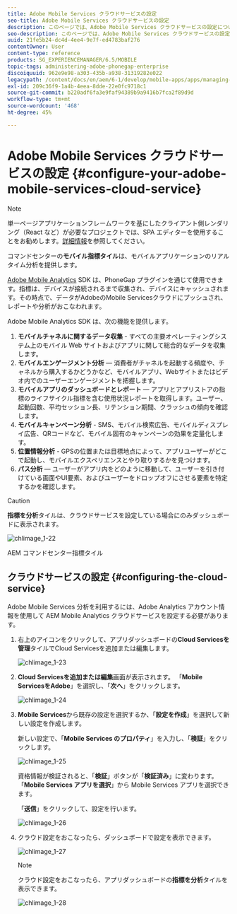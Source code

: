 ```yaml
---
title: Adobe Mobile Services クラウドサービスの設定
seo-title: Adobe Mobile Services クラウドサービスの設定
description: このページでは、Adobe Mobile Services クラウドサービスの設定について説明します。
seo-description: このページでは、Adobe Mobile Services クラウドサービスの設定について説明します。
uuid: 21fe5b24-dc4d-4ee4-9e7f-ed4783baf276
contentOwner: User
content-type: reference
products: SG_EXPERIENCEMANAGER/6.5/MOBILE
topic-tags: administering-adobe-phonegap-enterprise
discoiquuid: 962e9e98-a303-435b-a938-31319282e022
legacypath: /content/docs/en/aem/6-1/develop/mobile-apps/apps/managing-aem-mobile-apps/configure-your-adobe-phonegap-build-cloud-service1
exl-id: 209c36f9-1a4b-4eea-8dde-22e0fc9718c1
source-git-commit: b220adf6fa3e9faf94389b9a9416b7fca2f89d9d
workflow-type: tm+mt
source-wordcount: '468'
ht-degree: 45%

---
```


# Adobe Mobile Services クラウドサービスの設定  {#configure-your-adobe-mobile-services-cloud-service}

>[!NOTE]
>
>単一ページアプリケーションフレームワークを基にしたクライアント側レンダリング（React など）が必要なプロジェクトでは、SPA エディターを使用することをお勧めします。[詳細情報](/help/sites-developing/spa-overview.md)を参照してください。

コマンドセンターの&#x200B;**モバイル指標タイル**&#x200B;は、モバイルアプリケーションのリアルタイム分析を提供します。

[Adobe Mobile Analytics](https://www.adobe.com/ca/solutions/digital-analytics/mobile-web-apps-analytics.html) SDK は、PhoneGap プラグインを通じて使用できます。指標は、デバイスが接続されるまで収集され、デバイスにキャッシュされます。その時点で、データがAdobeのMobile Servicesクラウドにプッシュされ、レポートや分析がおこなわれます。

Adobe Mobile Analytics SDK は、次の機能を提供します。

1. **モバイルチャネルに関するデータ収集** - すべての主要オペレーティングシステム上のモバイル Web サイトおよびアプリに関して総合的なデータを収集します。
1. **モバイルエンゲージメント分析**  — 消費者がチャネルを起動する頻度や、チャネルから購入するかどうかなど、モバイルアプリ、Webサイトまたはビデオ内でのユーザーエンゲージメントを把握します。
1. **モバイルアプリのダッシュボードとレポート**  — アプリとアプリストアの指標のライフサイクル指標を含む使用状況レポートを取得します。ユーザー、起動回数、平均セッション長、リテンション期間、クラッシュの傾向を確認します。
1. **モバイルキャンペーン分析**  - SMS、モバイル検索広告、モバイルディスプレイ広告、QRコードなど、モバイル固有のキャンペーンの効果を定量化します。
1. **位置情報分析**  - GPSの位置または目標地点によって、アプリユーザーがどこで起動し、モバイルエクスペリエンスとやり取りするかを見つけます。
1. **パス分析**  — ユーザーがアプリ内をどのように移動して、ユーザーを引き付けている画面やUI要素、およびユーザーをドロップオフにさせる要素を特定するかを確認します。

>[!CAUTION]
>
>**指標を分析**&#x200B;タイルは、クラウドサービスを設定している場合にのみダッシュボードに表示されます。

![chlimage_1-22](assets/chlimage_1-22.png)

AEM コマンドセンター指標タイル

## クラウドサービスの設定  {#configuring-the-cloud-service}

Adobe Mobile Services 分析を利用するには、Adobe Analytics アカウント情報を使用して AEM Mobile Analytics クラウドサービスを設定する必要があります。

1. 右上のアイコンをクリックして、アプリダッシュボードの&#x200B;**Cloud Servicesを管理**&#x200B;タイルでCloud Servicesを追加または編集します。

   ![chlimage_1-23](assets/chlimage_1-23.png)

1. **Cloud Servicesを追加または編集**&#x200B;画面が表示されます。 「**Mobile ServicesをAdobe**」を選択し、「**次へ**」をクリックします。

   ![chlimage_1-24](assets/chlimage_1-24.png)

1. **Mobile Services**&#x200B;から既存の設定を選択するか、「**設定を作成**」を選択して新しい設定を作成します。

   新しい設定で、「**Mobile Services のプロパティ**」を入力し、「**検証**」をクリックします。

   ![chlimage_1-25](assets/chlimage_1-25.png)

   資格情報が検証されると、「**検証**」ボタンが「**検証済み**」に変わります。 「**Mobile Services アプリを選択**」から Mobile Services アプリを選択できます。

   「**送信**」をクリックして、設定を行います。

   ![chlimage_1-26](assets/chlimage_1-26.png)

1. クラウド設定をおこなったら、ダッシュボードで設定を表示できます。

   ![chlimage_1-27](assets/chlimage_1-27.png)

   >[!NOTE]
   >
   >クラウド設定をおこなったら、アプリダッシュボードの&#x200B;**指標を分析**&#x200B;タイルを表示できます。

   ![chlimage_1-28](assets/chlimage_1-28.png)
